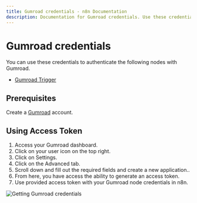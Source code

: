```yaml
---
title: Gumroad credentials - n8n Documentation
description: Documentation for Gumroad credentials. Use these credentials to authenticate Gumroad in n8n, a workflow automation platform.
---
```


# Gumroad credentials

You can use these credentials to authenticate the following nodes with Gumroad.

- [Gumroad Trigger](/integrations/builtin/trigger-nodes/n8n-nodes-base.gumroadtrigger/)

## Prerequisites

Create a [Gumroad](https://gumroad.com/) account.

## Using Access Token

1. Access your Gumroad dashboard.
2. Click on your user icon on the top right.
3. Click on Settings.
4. Click on the Advanced tab.
5. Scroll down and fill out the required fields and create a new application..
6. From here, you have access the ability to generate an access token.
7. Use provided access token with your Gumroad node credentials in n8n.

![Getting Gumroad credentials](/_images/integrations/builtin/credentials/gumroad/using-access-token.gif)

